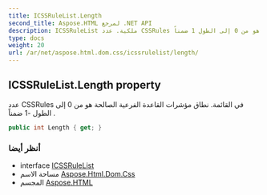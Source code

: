 ```yaml
---
title: ICSSRuleList.Length
second_title: Aspose.HTML لمرجع .NET API
description: ICSSRuleList ملكية. عدد CSSRules في القائمة. نطاق مؤشرات القاعدة الفرعية الصالحة هو من 0 إلى الطول 1 ضمناً .
type: docs
weight: 20
url: /ar/net/aspose.html.dom.css/icssrulelist/length/
---
```

## ICSSRuleList.Length property

عدد CSSRules في القائمة. نطاق مؤشرات القاعدة الفرعية الصالحة هو من 0 إلى الطول -1 ضمناً .

```csharp
public int Length { get; }
```

### أنظر أيضا

* interface [ICSSRuleList](../)
* مساحة الاسم [Aspose.Html.Dom.Css](../../icssrulelist/)
* المجسم [Aspose.HTML](../../../)


